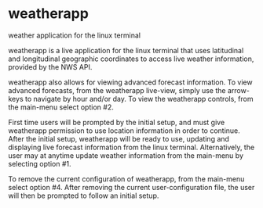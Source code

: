 # weatherapp
weather application for the linux terminal

weatherapp is a live application for the linux terminal that uses latitudinal and longitudinal geographic 
coordinates to access live weather information, provided by the NWS API. 

weatherapp also allows for viewing advanced forecast information. 
To view advanced forecasts, from the weatherapp live-view, simply use the arrow-keys to navigate by hour and/or day.
To view the weatherapp controls, from the main-menu select option #2.  

First time users will be prompted by the initial setup, and must give weatherapp permission to use location information in order to continue.  
After the initial setup, weatherapp will be ready to use, updating and displaying live forecast information from the linux terminal. 
Alternatively, the user may at anytime update weather information from the main-menu by selecting option #1.

To remove the current configuration of weatherapp, from the main-menu select option #4.  After removing the current user-configuration file, 
the user will then be prompted to follow an initial setup.
